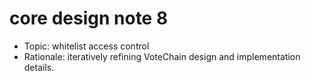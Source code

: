 # core design note 8

- Topic: whitelist access control
- Rationale: iteratively refining VoteChain design and implementation details.

